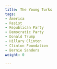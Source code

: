 ```yaml
---
title: The Young Turks
tags:
- America
- Resist
- Republican Party
- Democratic Party
- Donald Trump
- Hillary Clinton
- Clinton Foundation
- Bernie Sanders
weight: 0

---
```

